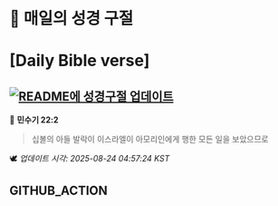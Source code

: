 # 🙏 매일의 성경 구절
# [Daily Bible verse]
## [![README에 성경구절 업데이트](https://github.com/DONGSUKA/first_test/actions/workflows/update-readme-bible.yml/badge.svg)](https://github.com/DONGSUKA/first_test/actions/workflows/update-readme-bible.yml)
<!-- START_BIBLE_VERSE -->
📖 **민수기 22:2**
> 십볼의 아들 발락이 이스라엘이 아모리인에게 행한 모든 일을 보았으므로

🕊️ _업데이트 시각: 2025-08-24 04:57:24 KST_
  <!-- END_BIBLE_VERSE -->
## GITHUB_ACTION
